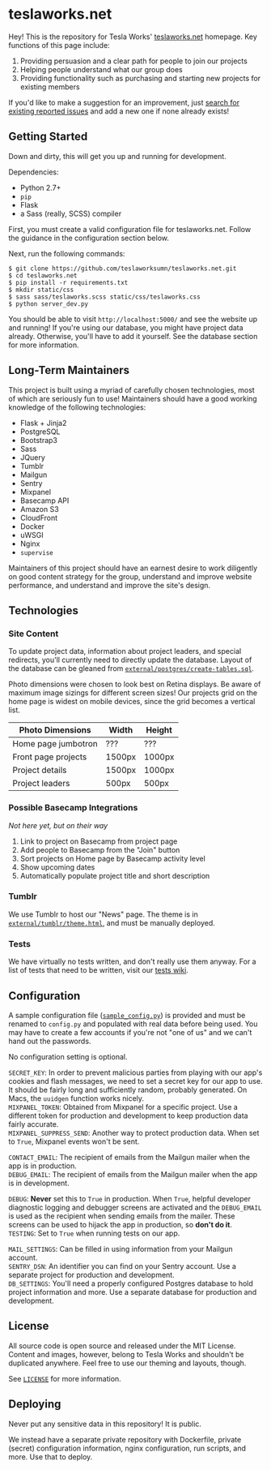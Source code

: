 teslaworks.net
==============

Hey! This is the repository for Tesla Works' [teslaworks.net](http://teslaworks.net) homepage. Key functions of this page include:

1. Providing persuasion and a clear path for people to join our projects
2. Helping people understand what our group does
3. Providing functionality such as purchasing and starting new projects for existing members

If you'd like to make a suggestion for an improvement, just [search for existing reported issues](https://github.com/teslaworksumn/teslaworks.net/search?q=search+here&type=Issues) and add a new one if none already exists!

Getting Started
---------------

Down and dirty, this will get you up and running for development.

Dependencies:
- Python 2.7+
- `pip`
- Flask
- a Sass (really, SCSS) compiler

First, you must create a valid configuration file for teslaworks.net. Follow the guidance in the configuration section below.

Next, run the following commands:

```
$ git clone https://github.com/teslaworksumn/teslaworks.net.git
$ cd teslaworks.net
$ pip install -r requirements.txt
$ mkdir static/css
$ sass sass/teslaworks.scss static/css/teslaworks.css
$ python server_dev.py
```

You should be able to visit `http://localhost:5000/` and see the website up and running! If you're using our database, you might have project data already. Otherwise, you'll have to add it yourself. See the database section for more information.

Long-Term Maintainers
---------------------

This project is built using a myriad of carefully chosen technologies, most of which are seriously fun to use! Maintainers should have a good working knowledge of the following technologies:

- Flask + Jinja2
- PostgreSQL
- Bootstrap3
- Sass
- JQuery
- Tumblr
- Mailgun
- Sentry
- Mixpanel
- Basecamp API
- Amazon S3
- CloudFront
- Docker
- uWSGI
- Nginx
- `supervise`

Maintainers of this project should have an earnest desire to work diligently on good content strategy for the group, understand and improve website performance, and understand and improve the site's design.

Technologies
------------

### Site Content

<!-- TODO: Discuss Tesla Works voice and messaging -->

To update project data, information about project leaders, and special redirects, you'll currently need to directly update the database. Layout of the database can be gleaned from [`external/postgres/create-tables.sql`](external/postgres/create-tables.sql).

Photo dimensions were chosen to look best on Retina displays. Be aware of maximum image sizings for different screen sizes! Our projects grid on the home page is widest on mobile devices, since the grid becomes a vertical list.

| Photo Dimensions          | Width       | Height      |
|---------------------------|-------------|-------------|
| Home page jumbotron       | ???         | ???         |
| Front page projects       | 1500px      | 1000px      |
| Project details           | 1500px      | 1000px      |
| Project leaders           | 500px       | 500px       |

### Possible Basecamp Integrations

*Not here yet, but on their way*

1. Link to project on Basecamp from project page
2. Add people to Basecamp from the "Join" button
3. Sort projects on Home page by Basecamp activity level
4. Show upcoming dates
5. Automatically populate project title and short description

### Tumblr

We use Tumblr to host our "News" page. The theme is in [`external/tumblr/theme.html`](external/tumblr/theme.html), and must be manually deployed.

### Tests

We have virtually no tests written, and don't really use them anyway. For a list of tests that need to be written, visit our [tests wiki](https://github.com/teslaworksumn/teslaworks.net/wiki/Tests).

Configuration
-------------

A sample configuration file ([`sample_config.py`](sample_config.py)) is provided and must be renamed to `config.py` and populated with real data before being used. You may have to create a few accounts if you're not "one of us" and we can't hand out the passwords.

No configuration setting is optional.

`SECRET_KEY`: In order to prevent malicious parties from playing with our app's cookies and flash messages, we need to set a secret key for our app to use. It should be fairly long and sufficiently random, probably generated. On Macs, the `uuidgen` function works nicely.  
`MIXPANEL_TOKEN`: Obtained from Mixpanel for a specific project. Use a different token for production and development to keep production data fairly accurate.  
`MIXPANEL_SUPPRESS_SEND`: Another way to protect production data. When set to `True`, Mixpanel events won't be sent.  

`CONTACT_EMAIL`: The recipient of emails from the Mailgun mailer when the app is in production.  
`DEBUG_EMAIL`: The recipient of emails from the Mailgun mailer when the app is in development.  

`DEBUG`: __Never__ set this to `True` in production. When `True`, helpful developer diagnostic logging and debugger screens are activated and the `DEBUG_EMAIL` is used as the recipient when sending emails from the mailer. These screens can be used to hijack the app in production, so __don't do it__.  
`TESTING`: Set to `True` when running tests on our app.  

`MAIL_SETTINGS`: Can be filled in using information from your Mailgun account.  
`SENTRY_DSN`: An identifier you can find on your Sentry account. Use a separate project for production and development.  
`DB_SETTINGS`: You'll need a properly configured Postgres database to hold project information and more. Use a separate database for production and development.  

License
-------

All source code is open source and released under the MIT License. Content and images, however, belong to Tesla Works and shouldn't be duplicated anywhere. Feel free to use our theming and layouts, though.

See [`LICENSE`](license) for more information.

Deploying
---------

Never put any sensitive data in this repository! It is public.

We instead have a separate private repository with Dockerfile, private (secret) configuration information, nginx configuration, run scripts, and more. Use that to deploy.
